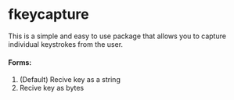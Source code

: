 # fkeycapture
This is a simple and easy to use package that allows you to capture individual keystrokes from the user.
#### Forms:
1. (Default) Recive key as a string
2. Recive key as bytes